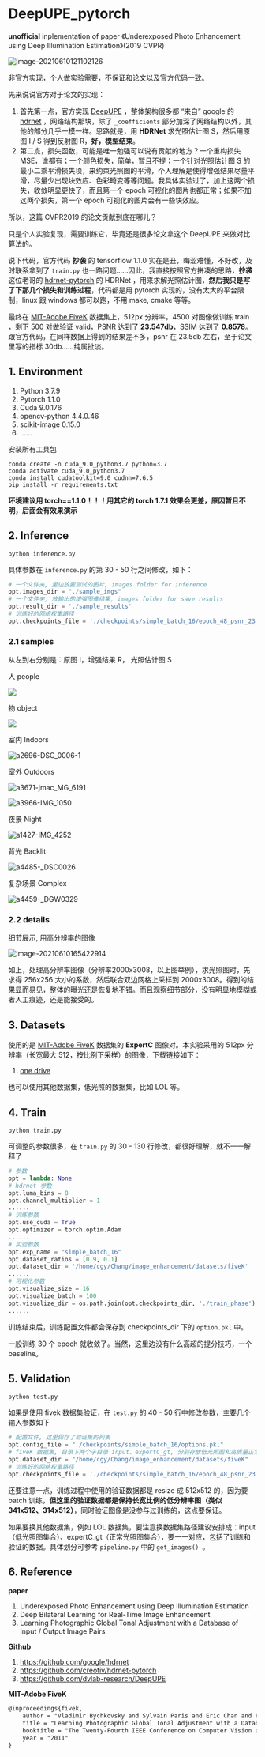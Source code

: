 # DeepUPE_pytorch
**unofficial** inplementation of paper 《Underexposed Photo Enhancement using Deep Illumination Estimation》(2019 CVPR)

![image-20210610121102126](image_for_markdown/image-20210610121102126.png)

非官方实现，个人做实验需要，不保证和论文以及官方代码一致。

先来说说官方对于论文的实现：

1. 首先第一点，官方实现 [DeepUPE](https://github.com/dvlab-research/DeepUPE) ，整体架构很多都 “来自” google 的 [hdrnet](https://github.com/google/hdrnet) ，网络结构那块，除了 `_coefficients` 部分加深了网络结构以外，其他的部分几乎一模一样。思路就是，用 **HDRNet** 求光照估计图 S，然后用原图 I / S 得到反射图 R，**好，模型结束**。
2. 第二点，损失函数，可能是唯一勉强可以说有贡献的地方？一个重构损失 MSE，谁都有；一个颜色损失，简单，暂且不提；一个针对光照估计图 S 的最小二乘平滑损失项，来约束光照图的平滑，个人理解是使得增强结果尽量平滑，尽量少出现块效应、色彩畸变等等问题。我具体实验过了，加上这两个损失，收敛明显更快了，而且第一个 epoch 可视化的图片也都正常；如果不加这两个损失，第一个 epoch 可视化的图片会有一些块效应。

所以，这篇 CVPR2019 的论文贡献到底在哪儿？

只是个人实验复现，需要训练它，毕竟还是很多论文拿这个 DeepUPE 来做对比算法的。

说下代码，官方代码 **抄袭** 的 tensorflow 1.1.0 实在是丑，晦涩难懂，不好改，及时联系拿到了 `train.py` 也一路问题......因此，我直接按照官方拼凑的思路，**抄袭** 这位老哥的 [hdrnet-pytorch](https://github.com/creotiv/hdrnet-pytorch)  的 HDRNet ，用来求解光照估计图，**然后我只是写了下那几个损失和训练过程**，代码都是用 pytorch 实现的，没有太大的平台限制，linux 跟 windows 都可以跑，不用 make, cmake 等等。

最终在  [MIT-Adobe FiveK](https://data.csail.mit.edu/graphics/fivek/)  数据集上，512px 分辨率，4500 对图像做训练 train ，剩下 500 对做验证 valid，PSNR 达到了 **23.547db**，SSIM 达到了 **0.8578**。跟官方代码，在同样数据上得到的结果差不多，psnr 在 23.5db 左右，至于论文里写的指标 30db......纯属扯淡。 



## 1. Environment

1. Python 3.7.9
2. Pytorch 1.1.0
3. Cuda 9.0.176
4. opencv-python 4.4.0.46
5. scikit-image 0.15.0
6. ......

安装所有工具包

```shell
conda create -n cuda_9.0_python3.7 python=3.7
conda activate cuda_9.0_python3.7 
conda install cudatoolkit=9.0 cudnn=7.6.5
pip install -r requirements.txt 
```

**环境建议用 torch==1.1.0！！！用其它的 torch 1.7.1 效果会更差，原因暂且不明，后面会有效果演示**



## 2. Inference

```shell
python inference.py 
```

具体参数在 `inference.py` 的第 30 - 50 行之间修改，如下：

```python
# 一个文件夹, 里边放要测试的图片, images folder for inference
opt.images_dir = "./sample_imgs"
# 一个文件夹, 放输出的增强图像结果, images folder for save results
opt.result_dir = './sample_results'
# 训练好的网络权重路径
opt.checkpoints_file = './checkpoints/simple_batch_16/epoch_48_psnr_23.677.pth'
```

### 2.1 samples

从左到右分别是：原图 I，增强结果 R， 光照估计图 S

人 people

![](sample_results/a2607-060521_140210__MG_7945.jpg)

物 object

![](sample_results/a4090-IMG_4996.jpg)

室内 Indoors

![a2696-DSC_0006-1](image_for_markdown/a2696-DSC_0006-1.jpg)

室外 Outdoors

![a3671-jmac_MG_6191](image_for_markdown/a3671-jmac_MG_6191.jpg)

![a3966-IMG_1050](image_for_markdown/a3966-IMG_1050.jpg)

夜景 Night

![a1427-IMG_4252](image_for_markdown/a1427-IMG_4252.jpg)

背光  Backlit

![a4485-_DSC0026](image_for_markdown/a4485-_DSC0026.jpg)

复杂场景  Complex 

![a4459-_DGW0329](image_for_markdown/a4459-_DGW0329.jpg)



### 2.2 details

细节展示, 用高分辨率的图像

![image-20210610165422914](image_for_markdown/image-20210610165422914.png)

如上，处理高分辨率图像（分辨率2000x3008，以上图举例），求光照图时，先求得 256x256 大小的系数，然后联合双边网格上采样到 2000x3008。得到的结果显而易见，整体的曝光还是恢复地不错。而且观察细节部分，没有明显地模糊或者人工痕迹，还是能接受的。



## 3. Datasets

使用的是 [MIT-Adobe FiveK](https://data.csail.mit.edu/graphics/fivek/) 数据集的 **ExpertC** 图像对。本实验采用的 512px 分辨率（长宽最大 512，按比例下采样）的图像，下载链接如下：

1. [one drive](https://bupteducn-my.sharepoint.com/:u:/g/personal/fluence_dyf_bupt_edu_cn/EbbaJoJVSG9Guh5TWMLCXw8B0DkHPMwCGZ9QQeUtm6pwSA?e=FovmfI)

也可以使用其他数据集，低光照的数据集，比如 LOL 等。





## 4. Train

```shell
python train.py
```

可调整的参数很多，在 `train.py` 的 30 - 130 行修改，都很好理解，就不一一解释了

```python
# 参数
opt = lambda: None
# hdrnet 参数
opt.luma_bins = 8
opt.channel_multiplier = 1
......
# 训练参数
opt.use_cuda = True
opt.optimizer = torch.optim.Adam
......
# 实验参数
opt.exp_name = "simple_batch_16"
opt.dataset_ratios = [0.9, 0.1]
opt.dataset_dir = '/home/cgy/Chang/image_enhancement/datasets/fiveK'
......
# 可视化参数
opt.visualize_size = 16
opt.visualize_batch = 100
opt.visualize_dir = os.path.join(opt.checkpoints_dir, './train_phase') 
......
```

训练结束后，训练配置文件都会保存到 checkpoints_dir 下的 `option.pkl` 中。

一般训练 30 个 epoch 就收敛了。当然，这里边没有什么高超的提分技巧，一个 baseline。





## 5. Validation

```shell
python test.py
```

如果是使用 fivek 数据集验证，在 `test.py` 的 40 - 50 行中修改参数，主要几个输入参数如下

```python
# 配置文件, 这里保存了验证集的列表
opt.config_file = "./checkpoints/simple_batch_16/options.pkl"
# fiveK 数据集, 目录下两个子目录 input、expertC_gt, 分别存放低光照图和高质量正常曝光图
opt.dataset_dir = "/home/cgy/Chang/image_enhancement/datasets/fiveK"
# 训练好的网络权重路径
opt.checkpoints_file = './checkpoints/simple_batch_16/epoch_48_psnr_23.677.pth'
```

还要注意一点，训练过程中使用的验证数据都是 resize 成 512x512 的，因为要 batch 训练，**但这里的验证数据都是保持长宽比例的低分辨率图（类似 341x512、314x512）**，同时验证图像是没参与过训练的，这点要保证。

如果要换其他数据集，例如 LOL 数据集，要注意换数据集路径建议安排成：input（低光照图集合）、expertC_gt（正常光照图集合），要一一对应，包括了训练和验证的数据。具体划分可参考 `pipeline.py` 中的 `get_images() `。





## 6. Reference

**paper**

1. Underexposed Photo Enhancement using Deep Illumination Estimation
2. Deep Bilateral Learning for Real-Time Image Enhancement
3. Learning Photographic Global Tonal Adjustment with a Database of Input / Output Image Pairs

**Github**

1. https://github.com/google/hdrnet
2. https://github.com/creotiv/hdrnet-pytorch
3. https://github.com/dvlab-research/DeepUPE

**MIT-Adobe FiveK**

```txt
@inproceedings{fivek,
	author = "Vladimir Bychkovsky and Sylvain Paris and Eric Chan and Fr{\'e}do Durand",
	title = "Learning Photographic Global Tonal Adjustment with a Database of Input / Output Image Pairs",
	booktitle = "The Twenty-Fourth IEEE Conference on Computer Vision and Pattern Recognition",
	year = "2011"
}
```

